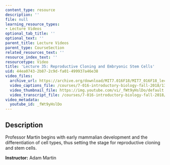 ```yaml
---
content_type: resource
description: ''
file: null
learning_resource_types:
- Lecture Videos
optional_tab_title: ''
optional_text: ''
parent_title: Lecture Videos
parent_type: CourseSection
related_resources_text: ''
resource_index_text: ''
resourcetype: Video
title: 'Lecture 35: Reproductive Cloning and Embryonic Stem Cells'
uid: 44ea0743-2b87-2c9d-fa01-499937a46e38
video_files:
  archive_url: https://archive.org/download/MIT7.016F18/MIT7_016F18_lec35_300k.mp4
  video_captions_file: /courses/7-016-introductory-biology-fall-2018/13afdb8d89035e2b9847433ce8e012fe_fWt9yHslDo.vtt
  video_thumbnail_file: https://img.youtube.com/vi/_fWt9yHslDo/default.jpg
  video_transcript_file: /courses/7-016-introductory-biology-fall-2018/c11a76b467e0273daf134feedf20d34a_fWt9yHslDo.pdf
video_metadata:
  youtube_id: _fWt9yHslDo
---
```


Description
-----------

Professor Martin begins with early mammalian development and the differentiation of cell types, thus setting the stage for reproductive cloning and stem cells.

**Instructor:** Adam Martin